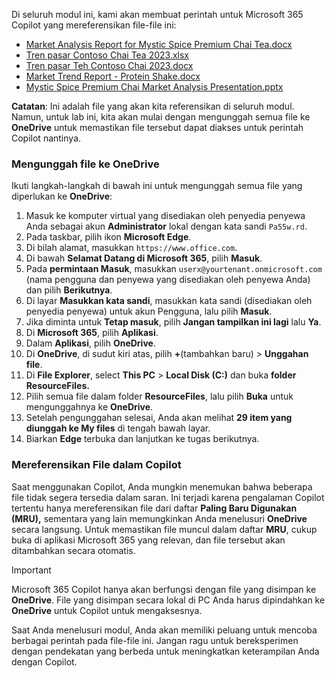 Di seluruh modul ini, kami akan membuat perintah untuk Microsoft 365 Copilot yang mereferensikan file-file ini:

- [Market Analysis Report for Mystic Spice Premium Chai Tea.docx](https://go.microsoft.com/fwlink/?linkid=2268826)
- [Tren pasar Contoso Chai Tea 2023.xlsx](https://go.microsoft.com/fwlink/?linkid=2268822)
- [Tren pasar Teh Contoso Chai 2023.docx](https://go.microsoft.com/fwlink/?linkid=2269122)
- [Market Trend Report - Protein Shake.docx](https://go.microsoft.com/fwlink/?linkid=2268827)
- [Mystic Spice Premium Chai Market Analysis Presentation.pptx](https://go.microsoft.com/fwlink/?linkid=2268768)

**Catatan**: Ini adalah file yang akan kita referensikan di seluruh modul. Namun, untuk lab ini, kita akan mulai dengan mengunggah semua file ke **OneDrive** untuk memastikan file tersebut dapat diakses untuk perintah Copilot nantinya.

### Mengunggah file ke OneDrive

Ikuti langkah-langkah di bawah ini untuk mengunggah semua file yang diperlukan ke **OneDrive**:

1. Masuk ke komputer virtual yang disediakan oleh penyedia penyewa Anda sebagai akun **Administrator** lokal dengan kata sandi `Pa55w.rd`.
2. Pada taskbar, pilih ikon **Microsoft Edge**.
3. Di bilah alamat, masukkan `https://www.office.com`.
4. Di bawah **Selamat Datang di Microsoft 365**, pilih **Masuk**.
5. Pada **permintaan Masuk**, masukkan `userx@yourtenant.onmicrosoft.com` (nama pengguna dan penyewa yang disediakan oleh penyewa Anda) dan pilih **Berikutnya**.
6. Di layar **Masukkan kata sandi**, masukkan kata sandi (disediakan oleh penyedia penyewa) untuk akun Pengguna, lalu pilih **Masuk**.
7. Jika diminta untuk **Tetap masuk**, pilih **Jangan tampilkan ini lagi** lalu **Ya**.
8. Di **Microsoft 365**, pilih **Aplikasi**.
9. Dalam **Aplikasi**, pilih **OneDrive**.
10. Di **OneDrive**, di sudut kiri atas, pilih **+**(tambahkan baru) > **Unggahan file**.
11. Di **File Explorer**, select **This PC** > **Local Disk (C:)** dan buka **folder ResourceFiles.**
12. Pilih semua file dalam folder **ResourceFiles**, lalu pilih **Buka** untuk mengunggahnya ke **OneDrive**.
13. Setelah pengunggahan selesai, Anda akan melihat **29 item yang diunggah ke My files** di tengah bawah layar.
14. Biarkan **Edge** terbuka dan lanjutkan ke tugas berikutnya.

### Mereferensikan File dalam Copilot

Saat menggunakan Copilot, Anda mungkin menemukan bahwa beberapa file tidak segera tersedia dalam saran. Ini terjadi karena pengalaman Copilot tertentu hanya mereferensikan file dari daftar **Paling Baru Digunakan (MRU),** sementara yang lain memungkinkan Anda menelusuri **OneDrive** secara langsung. Untuk memastikan file muncul dalam daftar **MRU**, cukup buka di aplikasi Microsoft 365 yang relevan, dan file tersebut akan ditambahkan secara otomatis.

> [!IMPORTANT]
> Microsoft 365 Copilot hanya akan berfungsi dengan file yang disimpan ke **OneDrive**. File yang disimpan secara lokal di PC Anda harus dipindahkan ke **OneDrive** untuk Copilot untuk mengaksesnya.

Saat Anda menelusuri modul, Anda akan memiliki peluang untuk mencoba berbagai perintah pada file-file ini. Jangan ragu untuk bereksperimen dengan pendekatan yang berbeda untuk meningkatkan keterampilan Anda dengan Copilot.
